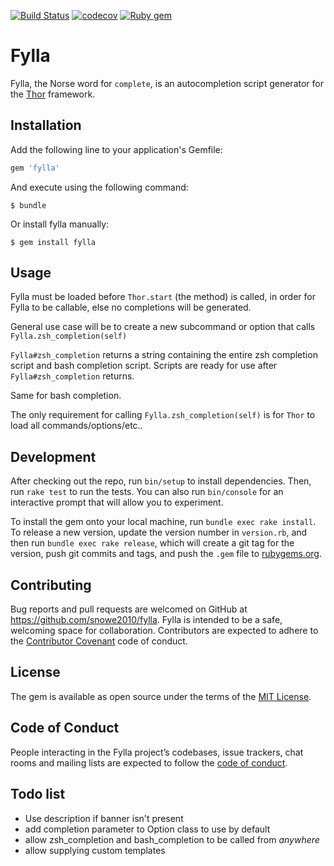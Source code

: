 [![Build Status](https://travis-ci.com/snowe2010/fylla.svg?branch=master)](https://travis-ci.com/snowe2010/fylla)
[![codecov](https://codecov.io/gh/snowe2010/fylla/branch/master/graph/badge.svg)](https://codecov.io/gh/snowe2010/fylla)
[![Ruby gem](https://img.shields.io/gem/v/fylla.svg)](https://rubygems.org/gems/fylla)

# Fylla

Fylla, the Norse word for `complete`, is an autocompletion script generator for the [Thor](whatisthor.com) framework.

## Installation

Add the following line to your application's Gemfile:

```ruby
gem 'fylla'
```

And execute using the following command:

    $ bundle

Or install fylla manually:

    $ gem install fylla

## Usage

Fylla must be loaded before `Thor.start` (the method) is called, in order for Fylla to be callable, else no completions will be generated.

General use case will be to create a new subcommand or option that calls `Fylla.zsh_completion(self)`

`Fylla#zsh_completion` returns a string containing the entire zsh completion script and bash completion script. Scripts are ready for use after `Fylla#zsh_completion` returns.

Same for bash completion.

The only requirement for calling `Fylla.zsh_completion(self)` is for `Thor` to load all commands/options/etc..

## Development

After checking out the repo, run `bin/setup` to install dependencies. Then, run `rake test` to run the tests. You can also run `bin/console` for an interactive prompt that will allow you to experiment.

To install the gem onto your local machine, run `bundle exec rake install`. To release a new version, update the version number in `version.rb`, and then run `bundle exec rake release`, which will create a git tag for the version, push git commits and tags, and push the `.gem` file to [rubygems.org](https://rubygems.org).

## Contributing

Bug reports and pull requests are welcomed on GitHub at https://github.com/snowe2010/fylla. Fylla is intended to be a safe, welcoming space for collaboration. Contributors are expected to adhere to the [Contributor Covenant](http://contributor-covenant.org) code of conduct.

## License

The gem is available as open source under the terms of the [MIT License](https://opensource.org/licenses/MIT).

## Code of Conduct

People interacting in the Fylla project’s codebases, issue trackers, chat rooms and mailing lists are expected to follow the [code of conduct](https://github.com/[USERNAME]/fylla/blob/master/CODE_OF_CONDUCT.md).

## Todo list

* Use description if banner isn't present
* add completion parameter to Option class to use by default
* allow zsh_completion and bash_completion to be called from _anywhere_ 
* allow supplying custom templates
